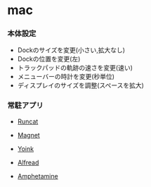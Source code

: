 # mac

### 本体設定

- Dockのサイズを変更(小さい,拡大なし)
- Dockの位置を変更(左)
- トラックパッドの軌跡の速さを変更(速い)
- メニューバーの時計を変更(秒単位)
- ディスプレイのサイズを調整(スペースを拡大)

### 常駐アプリ

- [Runcat](https://kyome.io/runcat/)

- [Magnet](https://apps.apple.com/jp/app/magnet-%E3%83%9E%E3%82%B0%E3%83%8D%E3%83%83%E3%83%88/id441258766?mt=12)

- [Yoink](https://apps.apple.com/jp/app/yoink-%E3%83%89%E3%83%A9%E3%83%83%E3%82%B0-%E3%83%89%E3%83%AD%E3%83%83%E3%83%97%E3%82%92%E5%BF%AB%E9%81%A9%E3%81%AA%E3%82%82%E3%81%AE%E3%81%AB/id457622435?mt=12)

- [Alfread](https://apps.apple.com/jp/app/alfred/id405843582)

- [Amphetamine](https://apps.apple.com/jp/app/amphetamine/id937984704?mt=12)
